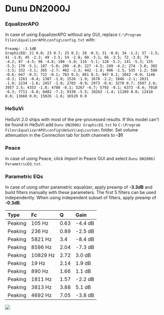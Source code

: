 # Dunu DN2000J

### EqualizerAPO
In case of using EqualizerAPO without any GUI, replace `C:\Program Files\EqualizerAPO\config\config.txt`
with:
```
Preamp: -3.1dB
GraphicEQ: 21 0.0; 23 0.7; 25 0.2; 28 -0.3; 31 -0.8; 34 -1.2; 37 -1.5; 41 -1.8; 45 -2.2; 49 -2.5; 54 -2.8; 60 -3.1; 66 -3.5; 72 -3.8; 79 -4.2; 87 -4.5; 96 -4.8; 106 -5.0; 116 -5.1; 128 -5.2; 141 -5.3; 155 -5.3; 170 -5.1; 187 -5.0; 206 -4.8; 227 -4.5; 249 -4.2; 274 -3.8; 302 -3.5; 332 -3.1; 365 -2.7; 402 -2.3; 442 -1.8; 486 -1.5; 535 -1.2; 588 -0.6; 647 -0.3; 712 -0.1; 783 0.3; 861 0.3; 947 0.1; 1042 -0.0; 1146 -0.3; 1261 -0.4; 1387 -1.0; 1526 -1.9; 1678 -2.2; 1846 -2.1; 2031 -1.9; 2234 -1.6; 2457 -1.0; 2703 -0.9; 2973 -0.4; 3270 0.7; 3597 2.6; 3957 2.5; 4353 -1.8; 4788 -6.1; 5267 -6.7; 5793 -9.1; 6373 -8.4; 7010 -6.3; 7711 -6.8; 8482 -7.2; 9330 -5.5; 10263 -1.4; 11289 0.0; 12418 0.0; 13660 0.0; 15026 -1.6; 16529 0.0
```

### HeSuVi
HeSuVi 2.0 ships with most of the pre-processed results. If this model can't be found in HeSuVi add
`Dunu DN2000J GraphicEQ.txt` to `C:\Program Files\EqualizerAPO\config\HeSuVi\eq\custom\` folder.
Set volume attenuation in the Connection tab for both channels to **-31**

### Peace
In case of using Peace, click *Import* in Peace GUI and select `Dunu DN2000J ParametricEQ.txt`.

### Parametric EQs
In case of using other parametric equalizer, apply preamp of **-3.3dB** and build filters manually
with these parameters. The first 5 filters can be used independently.
When using independent subset of filters, apply preamp of **-0.3dB**.

| Type    | Fc       |    Q | Gain    |
|:--------|:---------|:-----|:--------|
| Peaking | 105 Hz   | 0.63 | -4.4 dB |
| Peaking | 236 Hz   | 0.89 | -2.5 dB |
| Peaking | 5821 Hz  | 3.4  | -8.4 dB |
| Peaking | 8596 Hz  | 2.04 | -7.3 dB |
| Peaking | 10829 Hz | 2.72 | 3.0 dB  |
| Peaking | 19 Hz    | 2.14 | 1.9 dB  |
| Peaking | 890 Hz   | 1.66 | 1.1 dB  |
| Peaking | 1811 Hz  | 1.57 | -2.2 dB |
| Peaking | 3813 Hz  | 3.88 | 5.1 dB  |
| Peaking | 4692 Hz  | 7.05 | -3.8 dB |

![](https://raw.githubusercontent.com/jaakkopasanen/AutoEq/master/results/innerfidelity/sbaf-serious/Dunu%20DN2000J/Dunu%20DN2000J.png)